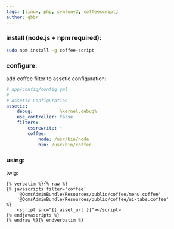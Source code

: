 ```yaml
---
tags: [linux, php, symfony2, coffeescript]
author: qbbr
---
```


### install (node.js + npm required):

```bash
sudo npm install -g coffee-script
```

### configure:

add coffee filter to assetic configuration:

```yaml
# app/config/config.yml
# ...
# Assetic Configuration
assetic:
    debug:          %kernel.debug%
    use_controller: false
    filters:
        cssrewrite: ~
        coffee:
            node: /usr/bin/node
            bin: /usr/bin/coffee
```

### using:

twig:

```twig
{% verbatim %}{% raw %}
{% javascripts filter='coffee'
    '@QcmsAdminBundle/Resources/public/coffee/menu.coffee'
    '@QcmsAdminBundle/Resources/public/coffee/ui-tabs.coffee'
%}
    <script src="{{ asset_url }}"></script>
{% endjavascripts %}
{% endraw %}{% endverbatim %}
```
